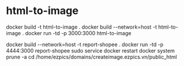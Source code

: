 # html-to-image

docker build -t html-to-image .
docker build --network=host -t html-to-image .
docker run -td -p 3000:3000 html-to-image

docker build --network=host -t report-shopee .
docker run -td -p 4444:3000 report-shopee
sudo service docker restart
docker system prune -a
cd /home/ezpics/domains/createimage.ezpics.vn/public_html